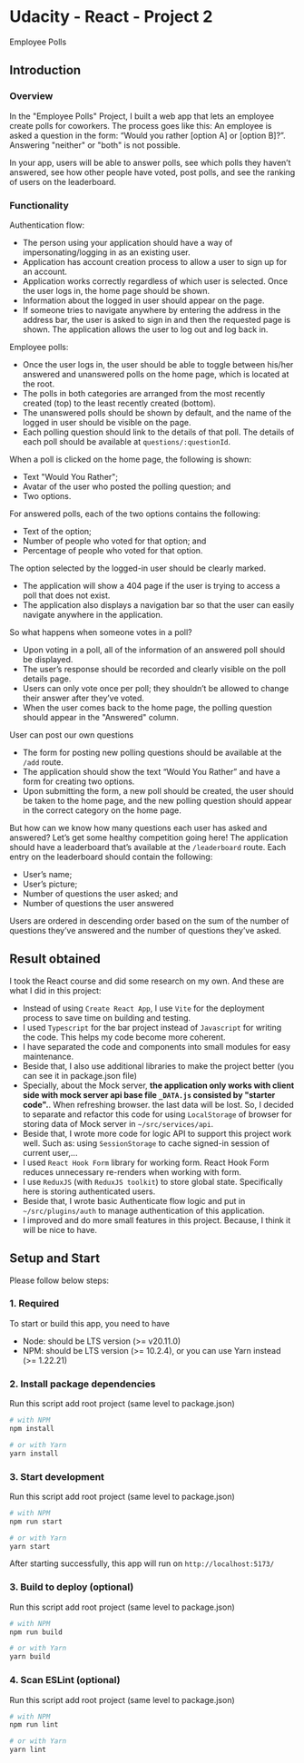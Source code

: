 # Udacity - React - Project 2

Employee Polls

## Introduction

### Overview

In the "Employee Polls" Project, I built a web app that lets an employee create polls for coworkers.
The process goes like this: An employee is asked a question in the form: “Would you rather [option A] or [option B]?”.
Answering "neither" or "both" is not possible.

In your app, users will be able to answer polls, see which polls they haven’t answered, see how other people have voted, post polls, and see the ranking of users on the leaderboard.

### Functionality

Authentication flow:

- The person using your application should have a way of impersonating/logging in as an existing user.
- Application has account creation process to allow a user to sign up for an account.
- Application works correctly regardless of which user is selected. Once the user logs in, the home page should be shown.
- Information about the logged in user should appear on the page.
- If someone tries to navigate anywhere by entering the address in the address bar, the user is asked to sign in and then the requested page is shown. The application allows the user to log out and log back in.

Employee polls:

- Once the user logs in, the user should be able to toggle between his/her answered and unanswered polls on the home page, which is located at the root.
- The polls in both categories are arranged from the most recently created (top) to the least recently created (bottom).
- The unanswered polls should be shown by default, and the name of the logged in user should be visible on the page.
- Each polling question should link to the details of that poll. The details of each poll should be available at `questions/:questionId`.

When a poll is clicked on the home page, the following is shown:

- Text "Would You Rather";
- Avatar of the user who posted the polling question; and
- Two options.

For answered polls, each of the two options contains the following:

- Text of the option;
- Number of people who voted for that option; and
- Percentage of people who voted for that option.

The option selected by the logged-in user should be clearly marked.

- The application will show a 404 page if the user is trying to access a poll that does not exist.
- The application also displays a navigation bar so that the user can easily navigate anywhere in the application.

So what happens when someone votes in a poll?

- Upon voting in a poll, all of the information of an answered poll should be displayed.
- The user’s response should be recorded and clearly visible on the poll details page.
- Users can only vote once per poll; they shouldn’t be allowed to change their answer after they’ve voted.
- When the user comes back to the home page, the polling question should appear in the "Answered" column.

User can post our own questions

- The form for posting new polling questions should be available at the `/add` route.
- The application should show the text “Would You Rather” and have a form for creating two options.
- Upon submitting the form, a new poll should be created, the user should be taken to the home page, and the new polling question should appear in the correct category on the home page.

But how can we know how many questions each user has asked and answered? Let’s get some healthy competition going here!
The application should have a leaderboard that’s available at the `/leaderboard` route. Each entry on the leaderboard should contain the following:

- User’s name;
- User’s picture;
- Number of questions the user asked; and
- Number of questions the user answered

Users are ordered in descending order based on the sum of the number of questions they’ve answered and the number of questions they’ve asked.

## Result obtained

I took the React course and did some research on my own. And these are what I did in this project:

- Instead of using `Create React App`, I use `Vite` for the deployment process to save time on building and testing.
- I used `Typescript` for the bar project instead of `Javascript` for writing the code. This helps my code become more coherent.
- I have separated the code and components into small modules for easy maintenance.
- Beside that, I also use additional libraries to make the project better (you can see it in package.json file)
- Specially, about the Mock server, **the application only works with client side with mock server api base file `_DATA.js` consisted by "starter code".**. When refreshing browser. the last data will be lost.
  So, I decided to separate and refactor this code for using `LocalStorage` of browser for storing data of Mock server in `~/src/services/api`.
- Beside that, I wrote more code for logic API to support this project work well. Such as: using `SessionStorage` to cache signed-in session of current user,...
- I used `React Hook Form` library for working form. React Hook Form reduces unnecessary re-renders when working with form.
- I use `ReduxJS` (with `ReduxJS toolkit`) to store global state. Specifically here is storing authenticated users.
- Beside that, I wrote basic Authenticate flow logic and put in `~/src/plugins/auth` to manage authentication of this application.
- I improved and do more small features in this project. Because, I think it will be nice to have.

## Setup and Start

Please follow below steps:

### 1. Required

To start or build this app, you need to have

- Node: should be LTS version (>= v20.11.0)
- NPM: should be LTS version (>= 10.2.4), or you can use Yarn instead (>= 1.22.21)

### 2. Install package dependencies

Run this script add root project (same level to package.json)

```bash
# with NPM
npm install

# or with Yarn
yarn install
```

### 3. Start development

Run this script add root project (same level to package.json)

```bash
# with NPM
npm run start

# or with Yarn
yarn start
```

After starting successfully, this app will run on `http://localhost:5173/`

### 3. Build to deploy (optional)

Run this script add root project (same level to package.json)

```bash
# with NPM
npm run build

# or with Yarn
yarn build
```

### 4. Scan ESLint (optional)

Run this script add root project (same level to package.json)

```bash
# with NPM
npm run lint

# or with Yarn
yarn lint
```
